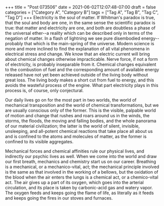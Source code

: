 +++
title = "Post 073506"
date = 2021-06-02T12:07:48-07:00
draft = false
categories = ["Category A", "Category B"]
tags = ["Tag A", "Tag B", "Tag C", "Tag D"]
+++
Electricity is the soul of matter. If Whitman's paradox is true, that the soul and body are one, in the same sense the scientific paradox is true: that matter and electricity are one, and both are doubtless a phase of the universal ether--a reality which can be described only in terms of the negation of matter. In a flash of lightning we see pure disembodied energy--probably that which is the main-spring of the universe. Modern science is more and more inclined to find the explanation of all vital phenomena in electrical stress and change. We know that an electric current will bring about chemical changes otherwise impracticable. Nerve force, if not a form of electricity, is probably inseparable from it. Chemical changes equivalent to the combustion of fuel and the corresponding amount of available energy released have not yet been achieved outside of the living body without great loss. The living body makes a short cut from fuel to energy, and this avoids the wasteful process of the engine. What part electricity plays in this process is, of course, only conjectural.

Our daily lives go on for the most part in two worlds, the world of mechanical transposition and the world of chemical transformations, but we are usually conscious only of the former. This is the visible, palpable world of motion and change that rushes and roars around us in the winds, the storms, the floods, the moving and falling bodies, and the whole panorama of our material civilization; the latter is the world of silent, invisible, unsleeping, and all-potent chemical reactions that take place all about us and is confined to the atoms and molecules of matter, as the former is confined to its visible aggregates.

Mechanical forces and chemical affinities rule our physical lives, and indirectly our psychic lives as well. When we come into the world and draw our first breath, mechanics and chemistry start us on our career. Breathing is a mechanical, or a mechanico-vital, act; the mechanical principle involved is the same as that involved in the working of a bellows, but the oxidation of the blood when the air enters the lungs is a chemical act, or a chemico-vital act. The air gives up a part of its oxygen, which goes into the arterial circulation, and its place is taken by carbonic-acid gas and watery vapor. The oxygen feeds and keeps going the flame of life, as literally as it feeds and keeps going the fires in our stoves and furnaces.
